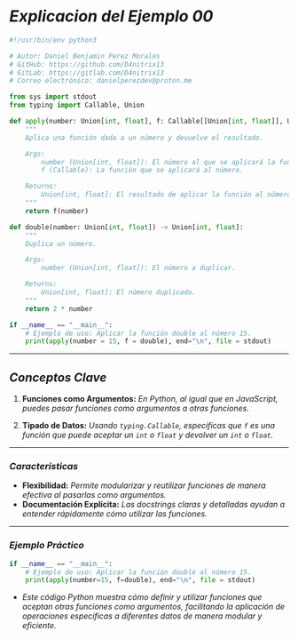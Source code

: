 <!-- Autor: Daniel Benjamin Perez Morales -->
<!-- GitHub: https://github.com/D4nitrix13 -->
<!-- GitLab: https://gitlab.com/D4nitrix13 -->
<!-- Correo electrónico: danielperezdev@proton.me -->

# ***Explicacion del Ejemplo 00***

```python
#!/usr/bin/env python3

# Autor: Daniel Benjamin Perez Morales
# GitHub: https://github.com/D4nitrix13
# GitLab: https://gitlab.com/D4nitrix13
# Correo electrónico: danielperezdev@proton.me

from sys import stdout
from typing import Callable, Union

def apply(number: Union[int, float], f: Callable[[Union[int, float]], Union[int, float]]) -> Union[int, float]:
    """
    Aplica una función dada a un número y devuelve el resultado.

    Args:
        number (Union[int, float]): El número al que se aplicará la función.
        f (Callable): La función que se aplicará al número.

    Returns:
        Union[int, float]: El resultado de aplicar la función al número.
    """
    return f(number)

def double(number: Union[int, float]) -> Union[int, float]:
    """
    Duplica un número.

    Args:
        number (Union[int, float]): El número a duplicar.

    Returns:
        Union[int, float]: El número duplicado.
    """
    return 2 * number

if __name__ == "__main__":
    # Ejemplo de uso: Aplicar la función double al número 15.
    print(apply(number = 15, f = double), end="\n", file = stdout)
```

---

## ***Conceptos Clave***

1. **Funciones como Argumentos:** *En Python, al igual que en JavaScript, puedes pasar funciones como argumentos a otras funciones.*

2. **Tipado de Datos:** *Usando `typing.Callable`, especificas que `f` es una función que puede aceptar un `int` o `float` y devolver un `int` o `float`.*

---

### ***Características***

- **Flexibilidad:** *Permite modularizar y reutilizar funciones de manera efectiva al pasarlas como argumentos.*
- **Documentación Explícita:** *Las docstrings claras y detalladas ayudan a entender rápidamente cómo utilizar las funciones.*

---

### ***Ejemplo Práctico***

```python
if __name__ == "__main__":
    # Ejemplo de uso: Aplicar la función double al número 15.
    print(apply(number=15, f=double), end="\n", file = stdout)
```

- *Este código Python muestra cómo definir y utilizar funciones que aceptan otras funciones como argumentos, facilitando la aplicación de operaciones específicas a diferentes datos de manera modular y eficiente.*

